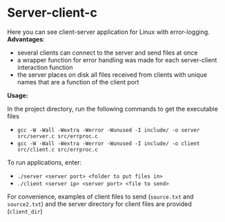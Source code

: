 # Server-client-c
Here you can see client-server application for Linux with error-logging.  
<b>Advantages</b>: 
* several clients can connect to the server and send files at once
* a wrapper function for error handling was made for each server-client interaction function
* the server places on disk all files received from clients with unique names that are a function of the client port  

<b>Usage:</b>  

In the project directory, run the following commands to get the executable files  

* `gcc -W -Wall -Wextra -Werror -Wunused -I include/ -o server src/server.c src/errproc.c`
* `gcc -W -Wall -Wextra -Werror -Wunused -I include/ -o client src/client.c src/errproc.c`

To run applications, enter:

* `./server <server port> <folder to put files in>`
* `./client <server ip> <server port> <file to send>`

For convenience, examples of client files to send (`source.txt` and `source2.txt`) and the server directory for client files are provided (`client_dir`)